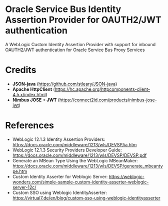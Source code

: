 # Oracle Service Bus Identity Assertion Provider for OAUTH2/JWT authentication
A WebLogic Custom Identity Assertion Provider with support for inbound OAUTH2/JWT authentication for Oracle Service Bus Proxy Services

# Credits
- **JSON-java** (https://github.com/stleary/JSON-java)<br/>
- **Apache HttpClient** (https://hc.apache.org/httpcomponents-client-4.5.x/index.html)<br/>
- **Nimbus JOSE + JWT** (https://connect2id.com/products/nimbus-jose-jwt)<br/>

# References
- WebLogic 12.1.3 Identity Assertion Providers: https://docs.oracle.com/middleware/1213/wls/DEVSP/ia.htm
- WebLogic 12.1.3 Security Providers Developer Guide: https://docs.oracle.com/middleware/1213/wls/DEVSP/DEVSP.pdf
- Generate an MBean Type Using the WebLogic MBeanMaker: https://docs.oracle.com/middleware/1213/wls/DEVSP/generate_mbeantype.htm
- Custom Identity Asserter for Weblogic Server: https://weblogic-wonders.com/simple-sample-custom-identity-asserter-weblogic-server-12c/
- Custom SSO using Weblogic IdentityAsserter: https://virtual7.de/en/blog/custom-sso-using-weblogic-identityasserter
